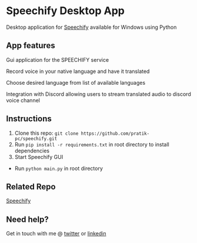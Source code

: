 # Speechify Desktop App

Desktop application for [Speechify](https://github.com/pratik-pc/speechify-backend) available for Windows using Python

## App features

Gui application for the SPEECHIFY service

Record voice in your native language and have it translated

Choose desired language from list of available languages

Integration with Discord allowing users to stream translated audio to discord voice channel

## Instructions

1. Clone this repo: `git clone https://github.com/pratik-pc/speechify.git`
2. Run `pip install -r requirements.txt` in root directory to install dependencies
3. Start Speechify GUI
  - Run `python main.py` in root directory

## Related Repo

[Speechify](https://github.com/pratik-pc/speechify-backend)

## Need help?

Get in touch with me @ [twitter](https://twitter.com/) or [linkedin](https://linkedin.com/in/pratik-chanda)